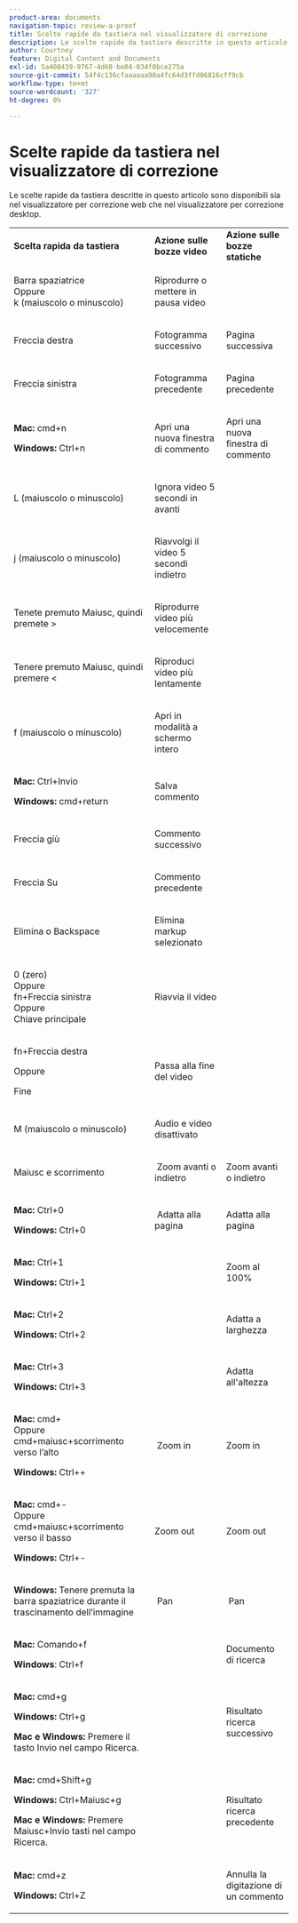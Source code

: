 ```yaml
---
product-area: documents
navigation-topic: review-a-proof
title: Scelte rapide da tastiera nel visualizzatore di correzione
description: Le scelte rapide da tastiera descritte in questo articolo sono disponibili sia nel visualizzatore per correzione web che nel visualizzatore per correzione desktop.
author: Courtney
feature: Digital Content and Documents
exl-id: 5a408439-9767-4d68-be04-034f0bce275a
source-git-commit: 54f4c136cfaaaaaa90a4fc64d3ffd06816cff9cb
workflow-type: tm+mt
source-wordcount: '327'
ht-degree: 0%

---
```


# Scelte rapide da tastiera nel visualizzatore di correzione

Le scelte rapide da tastiera descritte in questo articolo sono disponibili sia nel visualizzatore per correzione web che nel visualizzatore per correzione desktop. 

<table style="table-layout:auto"> 
 <col> 
 <col> 
 <col> 
 <tbody> 
  <tr> 
   <td><strong>Scelta rapida da tastiera</strong> </td> 
   <td><strong>Azione sulle bozze video</strong> </td> 
   <td><strong>Azione sulle bozze statiche</strong> </td> 
  </tr> 
  <tr> 
   <td> <p>Barra spaziatrice<br>Oppure<br>k (maiuscolo o minuscolo)</p> </td> 
   <td> <p>Riprodurre o mettere in pausa video</p> </td> 
   <td> <p> </p> </td> 
  </tr> 
  <tr> 
   <td> <p>Freccia destra</p> </td> 
   <td> <p>Fotogramma successivo</p> </td> 
   <td> <p>Pagina successiva</p> </td> 
  </tr> 
  <tr> 
   <td> <p>Freccia sinistra</p> </td> 
   <td> <p>Fotogramma precedente</p> </td> 
   <td> <p>Pagina precedente</p> </td> 
  </tr> 
  <tr> 
   <td> <p><strong>Mac:</strong> cmd+n</p> <p><strong>Windows:</strong> Ctrl+n</p> </td> 
   <td> <p>Apri una nuova finestra di commento</p> </td> 
   <td> <p>Apri una nuova finestra di commento</p> </td> 
  </tr> 
  <tr> 
   <td> <p>L (maiuscolo o minuscolo)</p> </td> 
   <td> <p>Ignora video 5 secondi in avanti</p> </td> 
   <td> <p> </p> </td> 
  </tr> 
  <tr> 
   <td> <p>j (maiuscolo o minuscolo)</p> </td> 
   <td> <p>Riavvolgi il video 5 secondi indietro</p> </td> 
   <td> <p> </p> </td> 
  </tr> 
  <tr> 
   <td> <p>Tenete premuto Maiusc, quindi premete &gt;</p> </td> 
   <td> <p>Riprodurre video più velocemente</p> </td> 
   <td> <p> </p> </td> 
  </tr> 
  <tr> 
   <td> <p>Tenere premuto Maiusc, quindi premere &lt;</p> </td> 
   <td> <p>Riproduci video più lentamente</p> </td> 
   <td> <p> </p> </td> 
  </tr> 
  <tr> 
   <td> <p>f (maiuscolo o minuscolo)</p> </td> 
   <td> <p>Apri in modalità a schermo intero</p> </td> 
   <td> <p> </p> </td> 
  </tr> 
  <tr> 
   <td> <p><strong>Mac:</strong> Ctrl+Invio </p> <p><strong>Windows:</strong> cmd+return</p> </td> 
   <td> <p>Salva commento</p> </td> 
   <td> <p> </p> </td> 
  </tr> 
  <tr> 
   <td> <p>Freccia giù</p> </td> 
   <td> <p>Commento successivo</p> </td> 
   <td> <p> </p> </td> 
  </tr> 
  <tr> 
   <td> <p>Freccia Su</p> </td> 
   <td> <p>Commento precedente</p> </td> 
   <td> <p> </p> </td> 
  </tr> 
  <tr> 
   <td> <p>Elimina o Backspace</p> </td> 
   <td> <p>Elimina markup selezionato</p> </td> 
   <td> <p> </p> </td> 
  </tr> 
  <tr> 
   <td> <p>0 (zero)<br>Oppure<br> fn+Freccia sinistra<br> Oppure<br> Chiave principale</p> </td> 
   <td> <p>Riavvia il video</p> </td> 
   <td> <p> </p> </td> 
  </tr> 
  <tr> 
   <td> <p>fn+Freccia destra</p> <p>Oppure</p> <p>Fine</p> </td> 
   <td> <p>Passa alla fine del video</p> </td> 
   <td> <p> </p> </td> 
  </tr> 
  <tr> 
   <td> <p>M (maiuscolo o minuscolo)</p> </td> 
   <td> <p>Audio e video disattivato</p> </td> 
   <td> <p> </p> </td> 
  </tr> 
  <tr> 
   <td> <p>Maiusc e scorrimento</p> </td> 
   <td> <p> Zoom avanti o indietro</p> </td> 
   <td> <p>Zoom avanti o indietro</p> </td> 
  </tr> 
  <tr> 
   <td> <p><strong>Mac:</strong> Ctrl+0</p> <p><strong>Windows:</strong> Ctrl+0</p> </td> 
   <td> <p> Adatta alla pagina</p> </td> 
   <td> <p>Adatta alla pagina</p> </td> 
  </tr> 
  <tr> 
   <td> <p><strong>Mac:</strong> Ctrl+1</p> <p><strong>Windows:</strong> Ctrl+1</p> </td> 
   <td> <p> </p> </td> 
   <td> <p>Zoom al 100% </p> </td> 
  </tr> 
  <tr> 
   <td> <p><strong>Mac:</strong> Ctrl+2</p> <p><strong>Windows:</strong> Ctrl+2</p> </td> 
   <td> <p> </p> </td> 
   <td> <p>Adatta a larghezza </p> </td> 
  </tr> 
  <tr> 
   <td> <p><strong>Mac:</strong> Ctrl+3</p> <p><strong>Windows:</strong> Ctrl+3 </p> </td> 
   <td> <p> </p> </td> 
   <td> <p>Adatta all'altezza </p> </td> 
  </tr> 
  <tr> 
   <td> <p><strong>Mac:</strong> cmd+ <br>Oppure <br>cmd+maiusc+scorrimento verso l’alto</p> <p><strong>Windows:</strong> Ctrl++</p> </td> 
   <td> <p> Zoom in</p> </td> 
   <td> <p>Zoom in </p> </td> 
  </tr> 
  <tr> 
   <td> <p><strong>Mac:</strong> cmd+- <br>Oppure <br>cmd+maiusc+scorrimento verso il basso</p> <p><strong>Windows:</strong> Ctrl+-</p> </td> 
   <td> <p>Zoom out </p> </td> 
   <td> <p>Zoom out</p> </td> 
  </tr> 
  <tr> 
   <td> <p><strong>Windows:</strong> Tenere premuta la barra spaziatrice durante il trascinamento dell’immagine</p> </td> 
   <td> <p> Pan</p> </td> 
   <td> <p> Pan</p> </td> 
  </tr> 
  <tr> 
   <td> <p><strong>Mac:</strong> Comando+f</p> <p><strong>Windows</strong>: Ctrl+f</p> </td> 
   <td> <p> </p> </td> 
   <td> <p>Documento di ricerca</p> </td> 
  </tr> 
  <tr> 
   <td> <p><strong>Mac:</strong> cmd+g</p> <p><strong>Windows:</strong> Ctrl+g</p> <p><strong>Mac e Windows:</strong> Premere il tasto Invio nel campo Ricerca.</p> </td> 
   <td> <p> </p> </td> 
   <td> <p>Risultato ricerca successivo</p> </td> 
  </tr> 
  <tr> 
   <td> <p><strong>Mac:</strong> cmd+Shift+g</p> <p><strong>Windows:</strong> Ctrl+Maiusc+g</p> <p><strong>Mac e Windows:</strong> Premere Maiusc+Invio tasti nel campo Ricerca.</p> </td> 
   <td> <p> </p> </td> 
   <td> <p>Risultato ricerca precedente</p> </td> 
  </tr> 
  <tr> 
   <td> <p><strong>Mac:</strong> cmd+z</p> <p><strong>Windows:</strong> Ctrl+Z</p> </td> 
   <td> <p> </p> </td> 
   <td> <p>Annulla la digitazione di un commento</p> </td> 
  </tr> 
 </tbody> 
</table>
